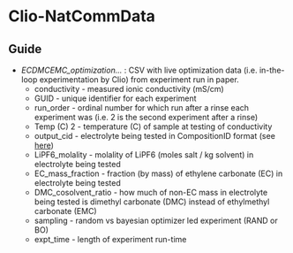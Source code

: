 # Clio-NatCommData

## Guide
+ *ECDMCEMC_optimization...* : CSV with live optimization data (i.e. in-the-loop experimentation by Clio) from experiment run in paper.
  + conductivity - measured ionic conductivity (mS/cm)
  + GUID - unique identifier for each experiment
  + run_order - ordinal number for which run after a rinse each experiment was (i.e. 2 is the second experiment after a rinse)
  + Temp (C) 2 - temperature (C) of sample at testing of conductivity
  + output_cid - electrolyte being tested in CompositionID format (see [here](https://github.com/BattModels/Clio-PythonAPI))
  + LiPF6_molality - molality of LiPF6 (moles salt / kg solvent) in electrolyte being tested
  + EC_mass_fraction - fraction (by mass) of ethylene carbonate (EC) in electrolyte being tested
  + DMC_cosolvent_ratio - how much of non-EC mass in electrolyte being tested is dimethyl carbonate (DMC) instead of ethylmethyl carbonate (EMC)
  + sampling - random vs bayesian optimizer led experiment (RAND or BO)
  + expt_time - length of experiment run-time
